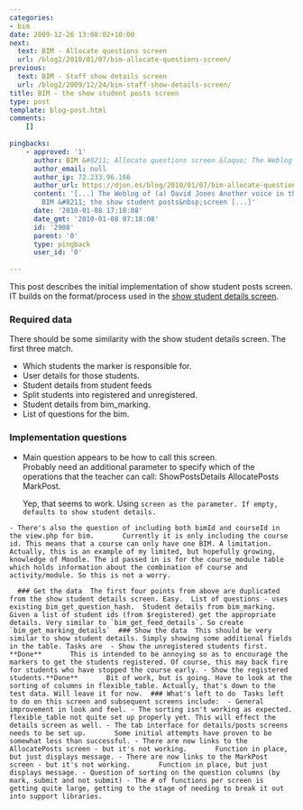 ```yaml
---
categories:
- bim
date: 2009-12-26 13:08:02+10:00
next:
  text: BIM - Allocate questions screen
  url: /blog2/2010/01/07/bim-allocate-questions-screen/
previous:
  text: BIM - Staff show details screen
  url: /blog2/2009/12/24/bim-staff-show-details-screen/
title: BIM - the show student posts screen
type: post
template: blog-post.html
comments:
    []
    
pingbacks:
    - approved: '1'
      author: BIM &#8211; Allocate questions screen &laquo; The Weblog of (a) David Jones
      author_email: null
      author_ip: 72.233.96.166
      author_url: https://djon.es/blog/2010/01/07/bim-allocate-questions-screen/
      content: '[...] The Weblog of (a) David Jones Another voice in the blogosphere    &laquo;
        BIM &#8211; the show student posts&nbsp;screen [...]'
      date: '2010-01-08 17:18:08'
      date_gmt: '2010-01-08 07:18:08'
      id: '2908'
      parent: '0'
      type: pingback
      user_id: '0'
    
---
```

This post describes the initial implementation of show student posts screen. IT builds on the format/process used in the [show student details screen](/blog2/2009/12/24/bim-staff-show-details-screen/).

### Required data

There should be some similarity with the show student details screen. The first three match.

- Which students the marker is responsible for.
- User details for those students.
- Student details from student feeds
- Split students into registered and unregistered.
- Student details from bim\_marking.
- List of questions for the bim.

### Implementation questions

- Main question appears to be how to call this screen.  
    Probably need an additional parameter to specify which of the operations that the teacher can call: ShowPostsDetails AllocatePosts MarkPost.
    
    Yep, that seems to work. Using `screen as the parameter. If empty, defaults to show student details.`
    
`- There's also the question of including both bimId and courseId in the view.php for bim.       Currently it is only including the course id. This means that a course can only have one BIM. A limitation.       Actually, this is an example of my limited, but hopefully growing, knowledge of Moodle. The id passed in is for the course_module table which holds information about the combination of course and activity/module. So this is not a worry.`

``   ### Get the data  The first four points from above are duplicated from the show student details screen. Easy.  List of questions - uses existing bim_get_question_hash.  Student details from bim_marking. Given a list of student ids (from $registered) get the appropriate details. Very similar to `bim_get_feed_details`. So create `bim_get_marking_details`  ### Show the data  This should be very similar to show student details. Simply showing some additional fields in the table. Tasks are  - Show the unregistered students first. **Done**       This is intended to be annoying so as to encourage the markers to get the students registered. Of course, this may back fire for students who have stopped the course early. - Show the registered students.**Done**       Bit of work, but is going. Have to look at the sorting of columns in flexible_table. Actually, that's down to the test data. Will leave it for now.  ### What's left to do  Tasks left to do on this screen and subsequent screens include:  - General improvement in look and feel. - The sorting isn't working as expected. flexible_table not quite set up properly yet. This will effect the details screen as well. - The tab interface for details/posts screens needs to be set up.       Some initial attempts have proven to be somewhat less than successful. - There are now links to the AllocatePosts screen - but it's not working.       Function in place, but just displays message. - There are now links to the MarkPost screen - but it's not working.       Function in place, but just displays message. - Question of sorting on the question columns (by mark, submit and not submit) - The # of functions per screen is getting quite large, getting to the stage of needing to break it out into support libraries.   ``
